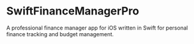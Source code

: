 # SwiftFinanceManagerPro
A professional finance manager app for iOS written in Swift for personal finance tracking and budget management.

